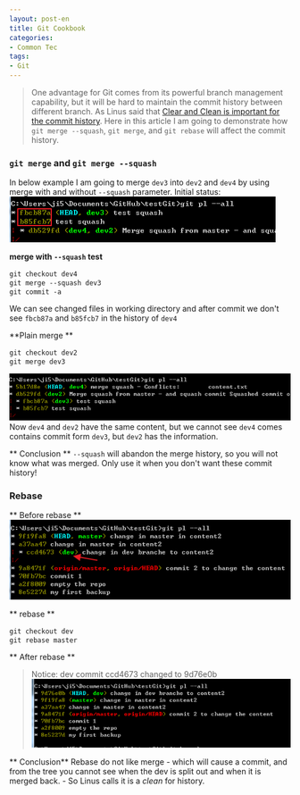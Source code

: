```yaml
---
layout: post-en
title: Git Cookbook
categories:
- Common Tec
tags:
- Git
---
```


> One advantage for Git comes from its powerful branch management capability, but it will be hard to maintain the commit history between different branch. As Linus said that [Clear and Clean is important for the commit history](http://blog.sevenche.com/2014/02/Linus-Torvalds-rules-for-using-Git/). Here in this article I am going to demonstrate how `git merge --squash`, `git merge`, and `git rebase` will affect the commit history.

### `git merge` and `git merge --squash`

In below example I am going to merge `dev3` into `dev2` and `dev4` by using merge with and without `--squash` parameter. 
Initial status:
![](/media/pic2014/0317-2.png)

**merge with `--squash` test**
```
git checkout dev4
git merge --squash dev3
git commit -a
```
We can see changed files in working directory and after commit we don't see `fbcb87a` and `b85fcb7` in the history of `dev4`

**Plain merge **

```
git checkout dev2
git merge dev3
```
![](/media/pic2014/0317-3.png)
Now `dev4` and `dev2` have the same content, but we cannot see `dev4` comes contains commit form `dev3`, but `dev2` has the information. 

** Conclusion **
`--squash` will abandon the merge history, so you will not know what was merged. Only use it when you don't want these commit history!

### Rebase

** Before rebase **
![](/media/pic2014/0317-0.png)

** rebase **
```
git checkout dev
git rebase master
```
** After rebase **
> Notice: dev commit ccd4673 changed to 9d76e0b
![](/media/pic2014/0317-1.png)

** Conclusion**
Rebase do not like merge - which will cause a commit, and from the tree you cannot see when the dev is split out and when it is merged back. - So Linus calls it is a _clean_ for history.
